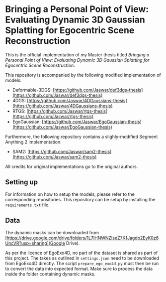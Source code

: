 # Bringing a Personal Point of View: Evaluating Dynamic 3D Gaussian Splatting for Egocentric Scene Reconstruction

This is the official implementation of my Master thesis titled *Bringing a Personal Point of View: Evaluating Dynamic 3D Gaussian Splatting for Egocentric Scene Reconstruction*. 

This repository is accompanied by the following modified implementation of models:
 - Deformable-3DGS: [https://github.com/Jaswar/def3dgs-thesis](https://github.com/Jaswar/def3dgs-thesis)
 - 4DGS: [https://github.com/Jaswar/4DGaussians-thesis](https://github.com/Jaswar/4DGaussians-thesis)
 - RTGS: [https://github.com/Jaswar/rtgs-thesis](https://github.com/Jaswar/rtgs-thesis)
 - EgoGaussian: [https://github.com/Jaswar/EgoGaussian-thesis](https://github.com/Jaswar/EgoGaussian-thesis)

Furthermore, the following repository contains a slighly-modified Segment Anything 2 implementation:
 - SAM2: [https://github.com/Jaswar/sam2-thesis](https://github.com/Jaswar/sam2-thesis)

All credits for original implementations go to the original authors. 

## Setting up

For information on how to setup the models, please refer to the corresponding repositories. This repository can be setup by installing the `requirements.txt` file. 

## Data

The dynamic masks can be downloaded from [https://drive.google.com/drive/folders/1L7IHNWNZIseZ7K1Jagdp2EyK0z6UncVR?usp=sharing](Google Drive).

As per the licence of EgoExo4D, no part of the dataset is shared as part of this project. The takes as outlined in `settings.json` need to be downloaded from EgoExo4D directly. The script `prepare_ego_exo4d.py` must then be run to convert the data into expected format. Make sure to process the data inside the folder containing dynamic masks. 
 